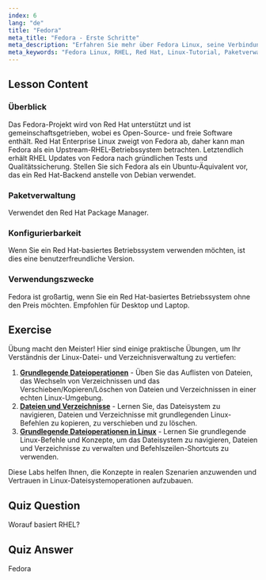 ```yaml
---
index: 6
lang: "de"
title: "Fedora"
meta_title: "Fedora - Erste Schritte"
meta_description: "Erfahren Sie mehr über Fedora Linux, seine Verbindung zu RHEL und die Paketverwaltung. Entdecken Sie, warum Fedora ein großartiges kostenloses Red Hat-basiertes Betriebssystem für Anfänger und Desktops ist."
meta_keywords: "Fedora Linux, RHEL, Red Hat, Linux-Tutorial, Paketverwaltung, Linux für Anfänger, Linux-Anleitung, kostenloses Betriebssystem"
---
```


## Lesson Content

### Überblick

Das Fedora-Projekt wird von Red Hat unterstützt und ist gemeinschaftsgetrieben, wobei es Open-Source- und freie Software enthält. Red Hat Enterprise Linux zweigt von Fedora ab, daher kann man Fedora als ein Upstream-RHEL-Betriebssystem betrachten. Letztendlich erhält RHEL Updates von Fedora nach gründlichen Tests und Qualitätssicherung. Stellen Sie sich Fedora als ein Ubuntu-Äquivalent vor, das ein Red Hat-Backend anstelle von Debian verwendet.

### Paketverwaltung

Verwendet den Red Hat Package Manager.

### Konfigurierbarkeit

Wenn Sie ein Red Hat-basiertes Betriebssystem verwenden möchten, ist dies eine benutzerfreundliche Version.

### Verwendungszwecke

Fedora ist großartig, wenn Sie ein Red Hat-basiertes Betriebssystem ohne den Preis möchten. Empfohlen für Desktop und Laptop.

## Exercise

Übung macht den Meister! Hier sind einige praktische Übungen, um Ihr Verständnis der Linux-Datei- und Verzeichnisverwaltung zu vertiefen:

1.  **[Grundlegende Dateioperationen](https://labex.io/de/labs/linux-basic-files-operations-270248)** - Üben Sie das Auflisten von Dateien, das Wechseln von Verzeichnissen und das Verschieben/Kopieren/Löschen von Dateien und Verzeichnissen in einer echten Linux-Umgebung.
2.  **[Dateien und Verzeichnisse](https://labex.io/de/labs/linux-files-and-directories-270246)** - Lernen Sie, das Dateisystem zu navigieren, Dateien und Verzeichnisse mit grundlegenden Linux-Befehlen zu kopieren, zu verschieben und zu löschen.
3.  **[Grundlegende Dateioperationen in Linux](https://labex.io/de/labs/linux-basic-file-operations-in-linux-18001)** - Lernen Sie grundlegende Linux-Befehle und Konzepte, um das Dateisystem zu navigieren, Dateien und Verzeichnisse zu verwalten und Befehlszeilen-Shortcuts zu verwenden.

Diese Labs helfen Ihnen, die Konzepte in realen Szenarien anzuwenden und Vertrauen in Linux-Dateisystemoperationen aufzubauen.

## Quiz Question

Worauf basiert RHEL?

## Quiz Answer

Fedora
